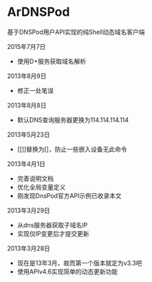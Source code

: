 # ArDNSPod
基于DNSPod用户API实现的纯Shell动态域名客户端

2015年7月7日
- 使用D+服务获取域名解析

2013年8月9日
- 修正一处笔误

2013年8月8日
- 默认DNS查询服务器更换为114.114.114.114

2013年5月23日
- [[]]替换为[]，防止一些嵌入设备无此命令

2013年4月1日
- 完善说明文档
- 优化全局变量定义
- 刚发现DnsPod官方API示例已收录本文

2013年3月29日
- 从dns服务器获取子域名IP
- 实现仅IP变更后才提交更新

2013年3月28日
- 现在是13年3月，故而第一个版本就定为v3.3吧
- 使用APIv4.6实现简单的动态更新功能
